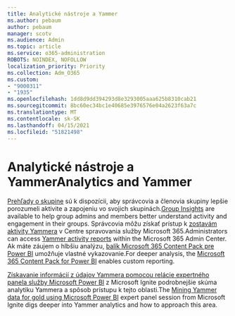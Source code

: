 ```yaml
---
title: Analytické nástroje a Yammer
ms.author: pebaum
author: pebaum
manager: scotv
ms.audience: Admin
ms.topic: article
ms.service: o365-administration
ROBOTS: NOINDEX, NOFOLLOW
localization_priority: Priority
ms.collection: Adm_O365
ms.custom:
- "9000311"
- "1935"
ms.openlocfilehash: 1dd8d9dd394293d8e3293005aaa625b8310cab21
ms.sourcegitcommit: 8bc60ec34bc1e40685e3976576e04a2623f63a7c
ms.translationtype: MT
ms.contentlocale: sk-SK
ms.lasthandoff: 04/15/2021
ms.locfileid: "51821498"
---
```

# <a name="analytics-and-yammer"></a><span data-ttu-id="62a13-102">Analytické nástroje a Yammer</span><span class="sxs-lookup"><span data-stu-id="62a13-102">Analytics and Yammer</span></span>

<span data-ttu-id="62a13-103">[Prehľady o skupine](https://support.office.com/article/view-group-insights-in-yammer-73f9fa6d-d442-4f25-9194-d5317c9328ab) sú k dispozícii, aby správcovia a členovia skupiny lepšie porozumeli aktivite a zapojeniu vo svojich skupinách.</span><span class="sxs-lookup"><span data-stu-id="62a13-103">[Group Insights](https://support.office.com/article/view-group-insights-in-yammer-73f9fa6d-d442-4f25-9194-d5317c9328ab) are available to help group admins and members better understand activity and engagement in their groups.</span></span> <span data-ttu-id="62a13-104">Správcovia môžu získať prístup k [zostavám aktivity Yammera](https://docs.microsoft.com/microsoft-365/admin/activity-reports/yammer-activity-report) v Centre spravovania služby Microsoft 365.</span><span class="sxs-lookup"><span data-stu-id="62a13-104">Administrators can access [Yammer activity reports](https://docs.microsoft.com/microsoft-365/admin/activity-reports/yammer-activity-report) within the Microsoft 365 Admin Center.</span></span> <span data-ttu-id="62a13-105">Ak máte záujem o hlbšiu analýzu, [balík Microsoft 365 Content Pack pre Power BI](https://docs.microsoft.com/microsoft-365/admin/usage-analytics/enable-usage-analytics) umožňuje vlastné vykazovanie.</span><span class="sxs-lookup"><span data-stu-id="62a13-105">For deeper analysis, the [Microsoft 365 Content Pack for Power BI](https://docs.microsoft.com/microsoft-365/admin/usage-analytics/enable-usage-analytics) enables custom reporting.</span></span>

<span data-ttu-id="62a13-106">[Získavanie informácií z údajov Yammera pomocou relácie expertného panela služby Microsoft Power BI](https://aka.ms/MiningYammerDataIgnite2017) z Microsoft Ignite podrobnejšie skúma analytiku Yammera a spôsob prístupu k tejto oblasti.</span><span class="sxs-lookup"><span data-stu-id="62a13-106">The [Mining Yammer data for gold using Microsoft Power BI](https://aka.ms/MiningYammerDataIgnite2017) expert panel session from Microsoft Ignite digs deeper into Yammer analytics and how to approach this area.</span></span>

